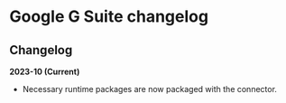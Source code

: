 # Google G Suite changelog 

<head>
  <meta name="guidename" content="Integration"/>
  <meta name="context" content="GUID-f1006f31-0def-4145-832a-805d28fabf34"/>
</head>

## Changelog

**2023-10 (Current)**

- Necessary runtime packages are now packaged with the connector.
